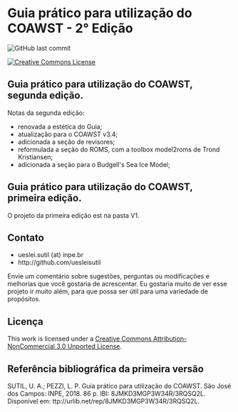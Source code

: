 # Guia prático para utilização do COAWST - 2° Edição
<img alt="GitHub last commit" src="https://img.shields.io/github/last-commit/uesleisutil/coawst_guide">

<a rel="license" href="http://creativecommons.org/licenses/by-nc/3.0/"><img alt="Creative Commons License" style="border-width:0" src="https://i.creativecommons.org/l/by-nc/3.0/80x15.png" /></a><br />


<h2>Guia prático para utilização do COAWST, segunda edição.</h2>

Notas da segunda edição:
* renovada a estética do Guia;
* atualização para o COAWST v3.4;
* adicionada a seção de revisores;
* reformulada a seção do ROMS, com a toolbox model2roms de Trond Kristiansen;
* adicionada a seção para o Budgell's Sea Ice Model;

<h2>Guia prático para utilização do COAWST, primeira edição.</h2>
O projeto da primeira edição est na pasta V1.
  
  
<h2>Contato</h2>
<ul>
<li>ueslei.sutil (at) inpe.br</li>
<li>http://github.com/uesleisutil</li>
</ul>
Envie um comentário sobre sugestões, perguntas ou modificações e melhorias que você gostaria de acrescentar. Eu gostaria muito de ver esse projeto ir muito além, para que possa ser útil para uma variedade de propósitos.

<h2>Licença</h2>
This work is licensed under a <a rel="license" href="http://creativecommons.org/licenses/by-nc/3.0/">Creative Commons Attribution-NonCommercial 3.0 Unported License</a>.

<h2>Referência bibliográfica da primeira versão</h2>
SUTIL, U. A.; PEZZI, L. P. Guia prático para utilização do COAWST. São José dos Campos: INPE, 2018. 86 p. IBI: 8JMKD3MGP3W34R/3RQSQ2L. Disponível em: ttp://urlib.net/rep/8JMKD3MGP3W34R/3RQSQ2L. 

